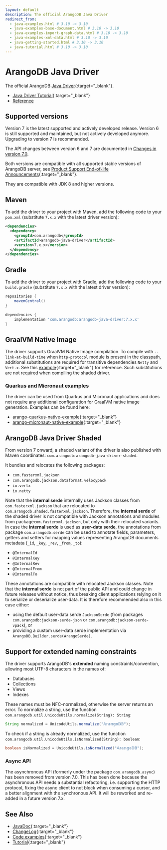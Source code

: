 ```yaml
---
layout: default
description: The official ArangoDB Java Driver
redirect_from:
  - java-examples.html # 3.10 -> 3.10
  - java-examples-base-document.html # 3.10 -> 3.10
  - java-examples-import-graph-data.html # 3.10 -> 3.10
  - java-examples-xml-data.html # 3.10 -> 3.10
  - java-getting-started.html # 3.10 -> 3.10
  - java-tutorial.html # 3.10 -> 3.10
---
```

# ArangoDB Java Driver

The official ArangoDB [Java Driver](https://github.com/arangodb/arangodb-java-driver){:target="_blank"}.

- [Java Driver Tutorial](https://university.arangodb.com/courses/java-driver-tutorial-v7/){:target="_blank"}
- [Reference](java-reference.html)

## Supported versions

Version 7 is the latest supported and actively developed release.
Version 6 is still supported and maintained, but not actively developed anymore.
Upgrading to version 7 is recommended.

The API changes between version 6 and 7 are documented in
[Changes in version 7.0](java-changes-v7.html).

Both versions are compatible with all supported stable versions of ArangoDB server, see
[Product Support End-of-life Announcements](https://www.arangodb.com/eol-notice){:target="_blank"}.

They are compatible with JDK 8 and higher versions.

## Maven

To add the driver to your project with Maven, add the following code to your
`pom.xml` (substitute `7.x.x` with the latest driver version):

```xml
<dependencies>
  <dependency>
    <groupId>com.arangodb</groupId>
    <artifactId>arangodb-java-driver</artifactId>
    <version>7.x.x</version>
  </dependency>
</dependencies>
```

## Gradle

To add the driver to your project with Gradle, add the following code to your
`build.gradle` (substitute `7.x.x` with the latest driver version):

```groovy
repositories {
    mavenCentral()
}

dependencies {
    implementation 'com.arangodb:arangodb-java-driver:7.x.x'
}
```

## GraalVM Native Image

The driver supports GraalVM Native Image compilation.
To compile with `--link-at-build-time` when `http-protocol` module is present in
the classpath, additional substitutions are required for transitive dependencies
`Netty` and `Vert.x`. See this
[example](https://github.com/arangodb/arangodb-java-driver/tree/main/driver/src/test/java/graal){:target="_blank"}
for reference. Such substitutions are not required when compiling the shaded driver.

### Quarkus and Micronaut examples

The driver can be used from Quarkus and Micronaut applications and does not
require any additional configuration for GraalVM native image generation.
Examples can be found here:

- [arango-quarkus-native-example](https://github.com/arangodb-helper/arango-quarkus-native-example){:target="_blank"}
- [arango-micronaut-native-example](https://github.com/arangodb-helper/arango-micronaut-native-example){:target="_blank"}

## ArangoDB Java Driver Shaded

From version 7 onward, a shaded variant of the driver is also published with
Maven coordinates: `com.arangodb:arangodb-java-driver-shaded`.

It bundles and relocates the following packages:
- `com.fasterxml.jackson`
- `com.arangodb.jackson.dataformat.velocypack`
- `io.vertx`
- `io.netty`

Note that the **internal serde** internally uses Jackson classes from
`com.fasterxml.jackson` that are relocated to `com.arangodb.shaded.fasterxml.jackson`.
Therefore, the **internal serde** of the shaded driver is not compatible with
Jackson annotations and modules from package`com.fasterxml.jackson`, but only
with their relocated variants. In case the **internal serde** is used as
**user-data serde**, the annotations from package `com.arangodb.serde` can be
used to annotate fields, parameters, getters and setters for mapping values
representing ArangoDB documents metadata (`_id`, `_key`, `_rev`, `_from`, `_to`):
- `@InternalId`
- `@InternalKey`
- `@InternalRev`
- `@InternalFrom`
- `@InternalTo`

These annotations are compatible with relocated Jackson classes.
Note that the **internal serde** is not part of the public API and could change
in future releases without notice, thus breaking client applications relying on
it to serialize or deserialize user-data. It is therefore recommended also in
this case either:
- using the default user-data serde `JacksonSerde`
  (from packages `com.arangodb:jackson-serde-json` or `com.arangodb:jackson-serde-vpack`), or
- providing a custom user-data serde implementation via `ArangoDB.Builder.serde(ArangoSerde)`.

## Support for extended naming constraints

The driver supports ArangoDB's **extended** naming constraints/convention,
allowing most UTF-8 characters in the names of:
- Databases
- Collections
- Views
- Indexes

These names must be NFC-normalized, otherwise the server returns an error.
To normalize a string, use the function
`com.arangodb.util.UnicodeUtils.normalize(String): String`:

```java 
String normalized = UnicodeUtils.normalize("𝔸𝕣𝕒𝕟𝕘𝕠𝔻𝔹");
```

To check if a string is already normalized, use the
function `com.arangodb.util.UnicodeUtils.isNormalized(String): boolean`:

```java 
boolean isNormalized = UnicodeUtils.isNormalized("𝔸𝕣𝕒𝕟𝕘𝕠𝔻𝔹");
```

### Async API

The asynchronous API (formerly under the package `com.arangodb.async`) has been
removed from version 7.0. This has been done because the asynchronous API needs
a substantial refactoring, i.e. supporting the HTTP protocol, fixing the async
client to not block when consuming a cursor, and a better alignment with the
synchronous API. It will be reworked and re-added in a future version 7.x.

## See Also

- [JavaDoc](https://www.javadoc.io/doc/com.arangodb/arangodb-java-driver/latest/index.html){:target="_blank"}
- [ChangeLog](https://github.com/arangodb/arangodb-java-driver/blob/main/ChangeLog.md){:target="_blank"}
- [Code examples](https://github.com/arangodb/arangodb-java-driver/tree/main/driver/src/test/java/com/arangodb/example){:target="_blank"}
- [Tutorial](https://university.arangodb.com/courses/java-driver-tutorial-v7/){:target="_blank"}
